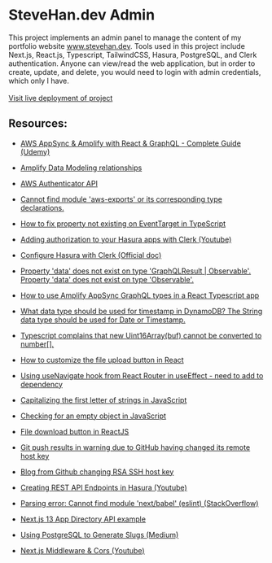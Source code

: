 # SteveHan.dev Admin

This project implements an admin panel to manage the content of my portfolio website www.stevehan.dev.  Tools used in this project include Next.js, React.js, Typescript, TailwindCSS, Hasura, PostgreSQL, and Clerk authentication.  Anyone can view/read the web application, but in order to create, update, and delete, you would need to login with admin credentials, which only I have.
<br/><br/>
[Visit live deployment of project](https://dev.d28cbri168nrvc.amplifyapp.com)

## Resources:

* [AWS AppSync & Amplify with React & GraphQL - Complete Guide (Udemy)](https://www.udemy.com/course/aws-appsync-amplify-with-react-graphql-course/)

* [Amplify Data Modeling relationships](https://docs.amplify.aws/cli/graphql/data-modeling/#many-to-many-relationship)

* [AWS Authenticator API](https://docs.amplify.aws/lib/auth/getting-started/q/platform/js/)

* [Cannot find module 'aws-exports' or its corresponding type declarations.](https://docs.amplify.aws/start/getting-started/setup/q/integration/angular/#install-amplify-libraries)

* [How to fix property not existing on EventTarget in TypeScript](https://freshman.tech/snippets/typescript/fix-value-not-exist-eventtarget/)

* [Adding authorization to your Hasura apps with Clerk (Youtube)](https://www.youtube.com/watch?v=Upo6PHyHbHw&t=1019s)

* [Configure Hasura with Clerk (Official doc)](https://hasura.io/learn/graphql/hasura-authentication/integrations/clerk/)

* [Property 'data' does not exist on type 'GraphQLResult<any> | Observable<object>'.  Property 'data' does not exist on type 'Observable<object>'.](https://github.com/aws-amplify/amplify-js/issues/4257)

* [How to use Amplify AppSync GraphQL types in a React Typescript app](https://dev.to/applification/how-to-use-amplify-appsync-graphql-types-in-a-react-typescript-app-of)

* [What data type should be used for timestamp in DynamoDB?](https://stackoverflow.com/questions/40561484/what-data-type-should-be-used-for-timestamp-in-dynamodb) The String data type should be used for Date or Timestamp.

* [Typescript complains that new Uint16Array(buf) cannot be converted to number\[\].](https://gist.github.com/skratchdot/e095036fad80597f1c1a)

* [How to customize the file upload button in React](https://medium.com/web-dev-survey-from-kyoto/how-to-customize-the-file-upload-button-in-react-b3866a5973d8)

* [Using useNavigate hook from React Router in useEffect](https://stackoverflow.com/questions/73721043/react-router-usenavigate-with-a-useeffect-hook-proper-way-to-use) - need to add to dependency

* [Capitalizing the first letter of strings in JavaScript](https://flexiple.com/javascript/javascript-capitalize-first-letter/)

* [Checking for an empty object in JavaScript](https://stackoverflow.com/questions/679915/how-do-i-test-for-an-empty-javascript-object)

* [File download button in ReactJS](https://stackoverflow.com/questions/55313748/download-file-by-clicking-a-button-in-reactjs)

* [Git push results in warning due to GitHub having changed its remote host key](https://github.com/orgs/community/discussions/50878)

* [Blog from Github changing RSA SSH host key](https://github.blog/2023-03-23-we-updated-our-rsa-ssh-host-key/)

* [Creating REST API Endpoints in Hasura (Youtube)](https://www.youtube.com/watch?v=vy4iXukXc8Y)

* [Parsing error: Cannot find module 'next/babel' (eslint) (StackOverflow)](https://github.com/vercel/next.js/issues/40687)

* [Next.js 13 App Directory API example](https://github.com/yaseenmustapha/nextjs13-app/tree/main)

* [Using PostgreSQL to Generate Slugs (Medium)](https://medium.com/broadlume-product/using-postgresql-to-generate-slugs-5ec9dd759e88)

* [Next.js Middleware & Cors (Youtube)](https://www.youtube.com/watch?v=h4-2K7nFf7s)